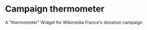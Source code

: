 Campaign thermometer
===================

A "thermometer" Widget for Wikimédia France's donation campaign
